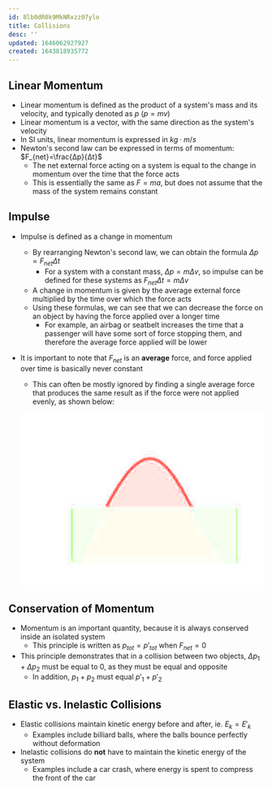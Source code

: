 ```yaml
---
id: 8lb0dR0k9MkNRxzz07ylo
title: Collisions
desc: ''
updated: 1646062927927
created: 1643818935772
---
```


## Linear Momentum

* Linear momentum is defined as the product of a system's mass and its velocity, and typically denoted as $p$ $(p=mv)$
* Linear momentum is a vector, with the same direction as the system's velocity
* In SI units, linear momentum is expressed in $kg·m/s$
* Newton's second law can be expressed in terms of momentum: $F_{net}=\frac{Δp}{Δt}$
    * The net external force acting on a system is equal to the change in momentum over the time that the force acts
    * This is essentially the same as $F=ma$, but does not assume that the mass of the system remains constant

## Impulse

* Impulse is defined as a change in momentum
    * By rearranging Newton's second law, we can obtain the formula $Δp=F_{net}Δt$
        * For a system with a constant mass, $Δp=mΔv$, so impulse can be defined for these systems as $F_{net}Δt=mΔv$
    * A change in momentum is given by the average external force multiplied by the time over which the force acts
    * Using these formulas, we can see that we can decrease the force on an object by having the force applied over a longer time
        * For example, an airbag or seatbelt increases the time that a passenger will have some sort of force stopping them, and therefore the average force applied will be lower
* It is important to note that $F_{net}$ is an **average** force, and force applied over time is basically never constant
    * This can often be mostly ignored by finding a single average force that produces the same result as if the force were not applied evenly, as shown below:

    ![](/assets/images/2022-02-02-10-35-51.png)

## Conservation of Momentum

* Momentum is an important quantity, because it is always conserved inside an isolated system
    * This principle is written as $p_{tot}=p'_{tot}$ when $F_{net}=0$
* This principle demonstrates that in a collision between two objects, $Δp_1+Δp_2$ must be equal to $0$, as they must be equal and opposite
    * In addition, $p_1+p_2$ must equal $p'_1+p'_2$

## Elastic vs. Inelastic Collisions

* Elastic collisions maintain kinetic energy before and after, ie. $E_k=E'_k$
    * Examples include billiard balls, where the balls bounce perfectly without deformation
* Inelastic collisions do **not** have to maintain the kinetic energy of the system
    * Examples include a car crash, where energy is spent to compress the front of the car
